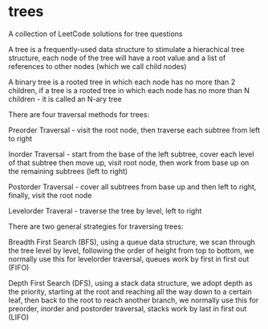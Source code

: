 # trees
A collection of LeetCode solutions for tree questions

A tree is a frequently-used data structure to stimulate a hierachical tree structure, each node of the tree will have a root value and a list of references to other nodes (which we call child nodes)

A binary tree is a rooted tree in which each node has no more than 2 children, if a tree is a rooted tree in which each node has no more than N children - it is called an N-ary tree

There are four traversal methods for trees:

Preorder Traversal - visit the root node, then traverse each subtree from left to right

Inorder Traversal - start from the base of the left subtree, cover each level of that subtree then move up, visit root node, then work from base up on the remaining subtrees (left to right)

Postorder Traversal - cover all subtrees from base up and then left to right, finally, visit the root node

Levelorder Traveral - traverse the tree by level, left to right

There are two general strategies for traversing trees:

Breadth First Search (BFS), using a queue data structure, we scan through the tree level by level, following the order of height from top to bottom, we normally use this for levelorder traversal, queues work by first in first out (FIFO)

Depth First Search (DFS), using a stack data structure, we adopt depth as the priority, starting at the root and reaching all the way down to a certain leaf, then back to the root to reach another branch, we normally use this for preorder, inorder and postorder traversal, stacks work by last in first out (LIFO)
